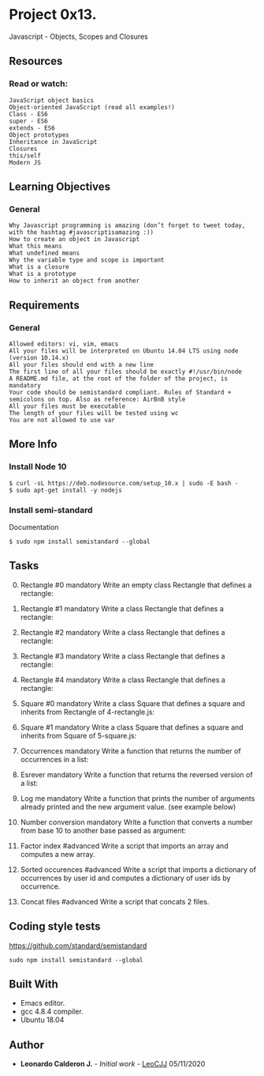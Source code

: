 # Project 0x13.

Javascript - Objects, Scopes and Closures


## Resources

### Read or watch:


    JavaScript object basics
    Object-oriented JavaScript (read all examples!)
    Class - ES6
    super - ES6
    extends - ES6
    Object prototypes
    Inheritance in JavaScript
    Closures
    this/self
    Modern JS

## Learning Objectives

### General


    Why Javascript programming is amazing (don’t forget to tweet today, with the hashtag #javascriptisamazing :))
    How to create an object in Javascript
    What this means
    What undefined means
    Why the variable type and scope is important
    What is a closure
    What is a prototype
    How to inherit an object from another

## Requirements

### General

    Allowed editors: vi, vim, emacs
    All your files will be interpreted on Ubuntu 14.04 LTS using node (version 10.14.x)
    All your files should end with a new line
    The first line of all your files should be exactly #!/usr/bin/node
    A README.md file, at the root of the folder of the project, is mandatory
    Your code should be semistandard compliant. Rules of Standard + semicolons on top. Also as reference: AirBnB style
    All your files must be executable
    The length of your files will be tested using wc
    You are not allowed to use var

## More Info

### Install Node 10
```
$ curl -sL https://deb.nodesource.com/setup_10.x | sudo -E bash -
$ sudo apt-get install -y nodejs
```
### Install semi-standard

Documentation
```
$ sudo npm install semistandard --global
```

## Tasks

 0. Rectangle #0 mandatory
Write an empty class Rectangle that defines a rectangle:

 1. Rectangle #1 mandatory
Write a class Rectangle that defines a rectangle:

 2. Rectangle #2 mandatory
Write a class Rectangle that defines a rectangle:

 3. Rectangle #3 mandatory
Write a class Rectangle that defines a rectangle:

 4. Rectangle #4 mandatory
Write a class Rectangle that defines a rectangle:

 5. Square #0 mandatory
Write a class Square that defines a square and inherits from Rectangle of 4-rectangle.js:

 6. Square #1 mandatory
Write a class Square that defines a square and inherits from Square of 5-square.js:

 7. Occurrences mandatory
Write a function that returns the number of occurrences in a list:

 8. Esrever mandatory
Write a function that returns the reversed version of a list:

 9. Log me mandatory
Write a function that prints the number of arguments already printed and the new argument value. (see example below)

 10. Number conversion mandatory
Write a function that converts a number from base 10 to another base passed as argument:

 11. Factor index #advanced
Write a script that imports an array and computes a new array.

 12. Sorted occurences #advanced
Write a script that imports a dictionary of occurrences by user id and computes a dictionary of user ids by occurrence.

 13. Concat files #advanced
Write a script that concats 2 files.


## Coding style tests

https://github.com/standard/semistandard
```
sudo npm install semistandard --global
```

## Built With

* Emacs editor.
* gcc 4.8.4 compiler.
* Ubuntu 18.04

## Author

* **Leonardo Calderon J.** - *Initial work* - [LeoCJJ](https://github.com/leocjj)
05/11/2020
